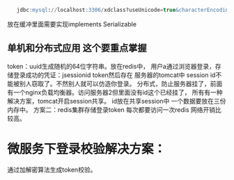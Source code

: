 ```sql
   jdbc:mysql://localhost:3306/xdclass?useUnicode=true&characterEncoding=UTF-8&useJDBCCompliantTimezoneShift=true&useLegacyDatetimeCode=false&serverTimezone=UTC 
   ```
   放在缓冲里面需要实现implements Serializable
   
   ## 单机和分布式应用 这个要重点掌握
   token：uuid生成随机的64位字符串。放在redis中，
   用户a通过浏览器登录，存储登录成功的凭证：jsessionid token然后存在
   服务器的tomcat中 
   session id不能被别人窃取了。不然别人就可以仿造你登录。
   分布式，防止服务器挂了，前面有一个nginx负载均衡器。访问服务器2但里面没有id这个已经挂了，
   所有有一种解决方案，tomcat开启session共享。 id放在共享session中
   一个数据要放在三份内存中。
   方案二：redis集群存储登录token 每次都要访问一次redis 网络开销比较高。
   # 微服务下登录校验解决方案：
   通过加解密算法生成token校验。 
   
   
   
   
    